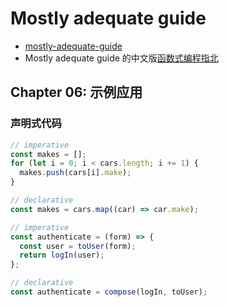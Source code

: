 # Mostly adequate guide

- [mostly-adequate-guide](https://github.com/MostlyAdequate/mostly-adequate-guide)
- Mostly adequate guide 的中文版[函数式编程指北](https://llh911001.gitbooks.io/mostly-adequate-guide-chinese/content/)

## Chapter 06: 示例应用

### 声明式代码

```js
// imperative
const makes = [];
for (let i = 0; i < cars.length; i += 1) {
  makes.push(cars[i].make);
}

// declarative
const makes = cars.map((car) => car.make);
```

```js
// imperative
const authenticate = (form) => {
  const user = toUser(form);
  return logIn(user);
};

// declarative
const authenticate = compose(logIn, toUser);
```
